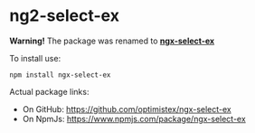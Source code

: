# ng2-select-ex 

**Warning!** The package was renamed to **[ngx-select-ex](https://www.npmjs.com/package/ngx-select-ex)**

To install use:
 
```console
npm install ngx-select-ex
```

Actual package links:
* On GitHub: https://github.com/optimistex/ngx-select-ex
* On NpmJs: https://www.npmjs.com/package/ngx-select-ex